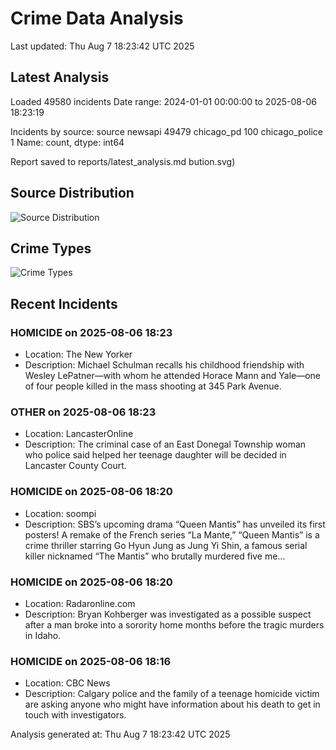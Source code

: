 # Crime Data Analysis
Last updated: Thu Aug  7 18:23:42 UTC 2025

## Latest Analysis

Loaded 49580 incidents
Date range: 2024-01-01 00:00:00 to 2025-08-06 18:23:19

Incidents by source:
source
newsapi           49479
chicago_pd          100
chicago_police        1
Name: count, dtype: int64

Report saved to reports/latest_analysis.md
bution.svg)

## Source Distribution
![Source Distribution](images/source_distribution.svg)

## Crime Types
![Crime Types](images/crime_types.svg)

## Recent Incidents

### HOMICIDE on 2025-08-06 18:23
- Location: The New Yorker
- Description: Michael Schulman recalls his childhood friendship with Wesley LePatner—with whom he attended Horace Mann and Yale—one of four people killed in the mass shooting at 345 Park Avenue.


### OTHER on 2025-08-06 18:23
- Location: LancasterOnline
- Description: The criminal case of an East Donegal Township woman who police said helped her teenage daughter will be decided in Lancaster County Court.


### HOMICIDE on 2025-08-06 18:20
- Location: soompi
- Description: SBS’s upcoming drama “Queen Mantis” has unveiled its first posters! A remake of the French series “La Mante,” “Queen Mantis” is a crime thriller starring Go Hyun Jung as Jung Yi Shin, a famous serial killer nicknamed “The Mantis” who brutally murdered five me…


### HOMICIDE on 2025-08-06 18:20
- Location: Radaronline.com
- Description: Bryan Kohberger was investigated as a possible suspect after a man broke into a sorority home months before the tragic murders in Idaho.


### HOMICIDE on 2025-08-06 18:16
- Location: CBC News
- Description: Calgary police and the family of a teenage homicide victim are asking anyone who might have information about his death to get in touch with investigators.

Analysis generated at: Thu Aug  7 18:23:42 UTC 2025
